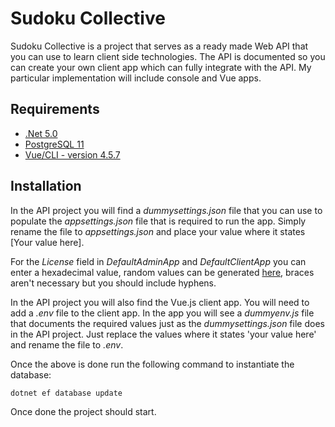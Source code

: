 # Sudoku Collective

Sudoku Collective is a project that serves as a ready made Web API that you can use to learn client side technologies.  The API is documented so you can create your own client app which can fully integrate with the API.  My particular implementation will include console and Vue apps.

## Requirements

- [.Net 5.0](https://dotnet.microsoft.com/download/dotnet/5.0)
- [PostgreSQL 11](https://www.postgresql.org/download/)
- [Vue/CLI - version 4.5.7](https://cli.vuejs.org/)

## Installation

In the API project you will find a *dummysettings.json* file that you can use to populate the *appsettings.json* file that is required to run the app.  Simply rename the file to *appsettings.json* and place your value where it states [Your value here].

For the *License* field in *DefaultAdminApp* and *DefaultClientApp* you can enter a hexadecimal value, random values can be generated [here](https://www.guidgenerator.com/online-guid-generator.aspx), braces aren't necessary but you should include hyphens.

In the API project you will also find the Vue.js client app.  You will need to add a *.env* file to the client app.  In the app you will see a *dummyenv.js* file that documents the required values just as the *dummysettings.json* file does in the API project.  Just replace the values where it states 'your value here' and rename the file to *.env*.

Once the above is done run the following command to instantiate the database:

`dotnet ef database update`

Once done the project should start.
